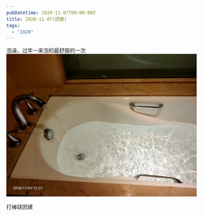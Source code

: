 ```yaml
---
pubDatetime: 2020-11-07T00:00:00Z
title: 2020-11-07(团建)
tags:
  - "2020"
---
```


泡澡，过年一来泡的最舒服的一次
![](../../img/6904315-4f6d254d682d9e6d.jpg)

打棒球团建
